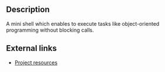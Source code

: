 <h2>Description</h2>
A mini shell which enables to execute tasks like object-oriented programming without blocking calls.

<h2>External links</h2>
<ul>
  <li><a href="https://sites.google.com/site/irtmiette/ir2/system">Project resources</a></li>
</ul>
